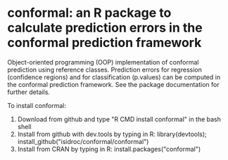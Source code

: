 conformal: an R package to calculate prediction errors in the conformal prediction framework
=====

Object-oriented programming (OOP) implementation
of conformal prediction using reference classes.
Prediction errors for regression (confidence regions)
and for classification (p.values)
can be computed in the conformal prediction framework.
See the package documentation for further details.

To install conformal:

1. Download from github and type "R CMD install conformal" in the bash shell
2. Install from github with dev.tools by typing in R: library(devtools); install_github("isidroc/conformal/conformal")
3. Install from CRAN by typing in R: install.packages("conformal")




